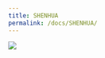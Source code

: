 ```yaml
---
title: SHENHUA
permalink: /docs/SHENHUA/
---
```


<img src="https://www.minidc.cf/assets/img/SHENHUA.jpg">